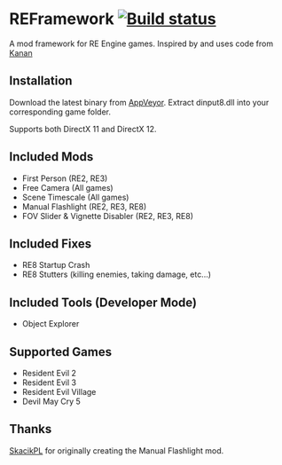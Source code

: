 # REFramework [![Build status](https://ci.appveyor.com/api/projects/status/65a65id6eletvop4?svg=true)](https://ci.appveyor.com/project/praydog/reframework)
A mod framework for RE Engine games. Inspired by and uses code from [Kanan](https://github.com/cursey/kanan-new)

## Installation
Download the latest binary from [AppVeyor](https://ci.appveyor.com/project/praydog/reframework/branch/master/artifacts). Extract dinput8.dll into your corresponding game folder.

Supports both DirectX 11 and DirectX 12.

## Included Mods
* First Person (RE2, RE3)
* Free Camera (All games)
* Scene Timescale (All games)
* Manual Flashlight (RE2, RE3, RE8)
* FOV Slider & Vignette Disabler (RE2, RE3, RE8)

## Included Fixes
* RE8 Startup Crash
* RE8 Stutters (killing enemies, taking damage, etc...)

## Included Tools (Developer Mode)
* Object Explorer

## Supported Games
* Resident Evil 2
* Resident Evil 3
* Resident Evil Village
* Devil May Cry 5

## Thanks
[SkacikPL](https://github.com/SkacikPL) for originally creating the Manual Flashlight mod.
